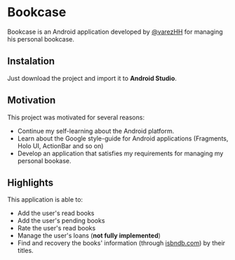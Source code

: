 Bookcase
========

Bookcase is an Android application developed by [@varezHH](http://www.twitter.com/varezHH) for managing his personal bookcase.

## Instalation

Just download the project and import it to **Android Studio**.

## Motivation

This project was motivated for several reasons:

* Continue my self-learning about the Android platform.
* Learn about the Google style-guide for Android applications (Fragments, Holo UI, ActionBar and so on)
* Develop an application that satisfies my requirements for managing my personal bookase.

## Highlights

This application is able to:

* Add the user's read books
* Add the user's pending books
* Rate the user's read books
* Manage the user's loans (**not fully implemented**)
* Find and recovery the books' information (through [isbndb.com](http://isbndb.com/)) by their titles.
